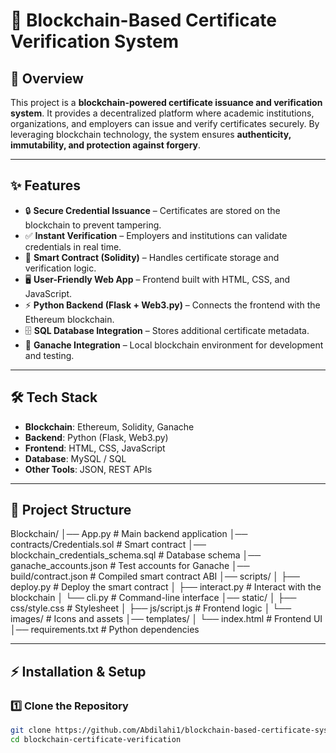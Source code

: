 # 🔗 Blockchain-Based Certificate Verification System

## 📌 Overview
This project is a **blockchain-powered certificate issuance and verification system**. It provides a decentralized platform where academic institutions, organizations, and employers can issue and verify certificates securely. By leveraging blockchain technology, the system ensures **authenticity, immutability, and protection against forgery**.

---

## ✨ Features
- 🔒 **Secure Credential Issuance** – Certificates are stored on the blockchain to prevent tampering.  
- ✅ **Instant Verification** – Employers and institutions can validate credentials in real time.  
- 📜 **Smart Contract (Solidity)** – Handles certificate storage and verification logic.  
- 🖥️ **User-Friendly Web App** – Frontend built with HTML, CSS, and JavaScript.  
- ⚡ **Python Backend (Flask + Web3.py)** – Connects the frontend with the Ethereum blockchain.  
- 🗄️ **SQL Database Integration** – Stores additional certificate metadata.  
- 🧪 **Ganache Integration** – Local blockchain environment for development and testing.  

---

## 🛠️ Tech Stack
- **Blockchain**: Ethereum, Solidity, Ganache  
- **Backend**: Python (Flask, Web3.py)  
- **Frontend**: HTML, CSS, JavaScript  
- **Database**: MySQL / SQL  
- **Other Tools**: JSON, REST APIs  

---

## 📂 Project Structure
Blockchain/
│── App.py # Main backend application
│── contracts/Credentials.sol # Smart contract
│── blockchain_credentials_schema.sql # Database schema
│── ganache_accounts.json # Test accounts for Ganache
│── build/contract.json # Compiled smart contract ABI
│── scripts/
│ ├── deploy.py # Deploy the smart contract
│ ├── interact.py # Interact with the blockchain
│ └── cli.py # Command-line interface
│── static/
│ ├── css/style.css # Stylesheet
│ ├── js/script.js # Frontend logic
│ └── images/ # Icons and assets
│── templates/
│ └── index.html # Frontend UI
│── requirements.txt # Python dependencies


---

## ⚡ Installation & Setup

### 1️⃣ Clone the Repository
```bash
git clone https://github.com/Abdilahi1/blockchain-based-certificate-system.git
cd blockchain-certificate-verification


